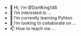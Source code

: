 - 👋 Hi, I’m @DartKing148
- 👀 I’m interested in ...
- 🌱 I’m currently learning Pyhton
- 💞️ I’m looking to collaborate on ...
- 📫 How to reach me ...

<!---
DartKing148/DartKing148 is a ✨ special ✨ repository because its `README.md` (this file) appears on your GitHub profile.
You can click the Preview link to take a look at your changes.
--->
